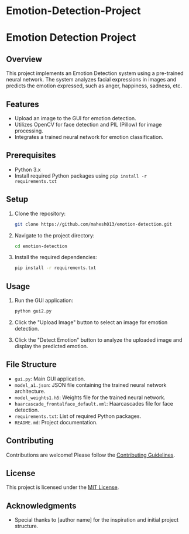 # Emotion-Detection-Project
# Emotion Detection Project

## Overview

This project implements an Emotion Detection system using a pre-trained neural network. The system analyzes facial expressions in images and predicts the emotion expressed, such as anger, happiness, sadness, etc.

## Features

- Upload an image to the GUI for emotion detection.
- Utilizes OpenCV for face detection and PIL (Pillow) for image processing.
- Integrates a trained neural network for emotion classification.

## Prerequisites

- Python 3.x
- Install required Python packages using `pip install -r requirements.txt`

## Setup

1. Clone the repository:

    ```bash
    git clone https://github.com/mahesh013/emotion-detection.git
    ```

2. Navigate to the project directory:

    ```bash
    cd emotion-detection
    ```

3. Install the required dependencies:

    ```bash
    pip install -r requirements.txt
    ```

## Usage

1. Run the GUI application:

    ```bash
    python gui2.py
    ```

2. Click the "Upload Image" button to select an image for emotion detection.

3. Click the "Detect Emotion" button to analyze the uploaded image and display the predicted emotion.

## File Structure

- `gui.py`: Main GUI application.
- `model_a1.json`: JSON file containing the trained neural network architecture.
- `model_weights1.h5`: Weights file for the trained neural network.
- `haarcascade_frontalface_default.xml`: Haarcascades file for face detection.
- `requirements.txt`: List of required Python packages.
- `README.md`: Project documentation.

## Contributing

Contributions are welcome! Please follow the [Contributing Guidelines](CONTRIBUTING.md).

## License

This project is licensed under the [MIT License](LICENSE).

## Acknowledgments

- Special thanks to [author name] for the inspiration and initial project structure.


